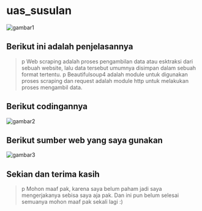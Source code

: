# uas_susulan

![gambar1](ss_soal/ss.png)

## Berikut ini adalah penjelasannya
>p Web scraping adalah proses pengambilan data atau esktraksi dari sebuah website, lalu data tersebut umumnya disimpan dalam sebuah format tertentu.
>p Beautifulsoup4 adalah module untuk digunakan proses scraping dan request adalah module http untuk melakukan proses mengambil data.

## Berikut codingannya

![gambar2](ss_2/ss.png)

## Berikut sumber web yang saya gunakan

![gambar3](ss1/ss.png)

## Sekian dan terima kasih
>p Mohon maaf pak, karena saya belum paham jadi saya mengerjakanya sebisa saya aja pak. Dan ini pun belum selesai semuanya mohon maaf pak sekali lagi :)
